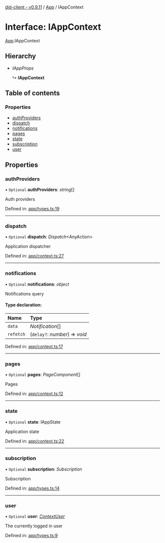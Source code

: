 [did-client - v0.9.11](../README.md) / [App](../modules/app.md) / IAppContext

# Interface: IAppContext

[App](../modules/app.md).IAppContext

## Hierarchy

* *IAppProps*

  ↳ **IAppContext**

## Table of contents

### Properties

- [authProviders](app.iappcontext.md#authproviders)
- [dispatch](app.iappcontext.md#dispatch)
- [notifications](app.iappcontext.md#notifications)
- [pages](app.iappcontext.md#pages)
- [state](app.iappcontext.md#state)
- [subscription](app.iappcontext.md#subscription)
- [user](app.iappcontext.md#user)

## Properties

### authProviders

• `Optional` **authProviders**: *string*[]

Auth providers

Defined in: [app/types.ts:19](https://github.com/Puzzlepart/did/blob/dev/client/app/types.ts#L19)

___

### dispatch

• `Optional` **dispatch**: *Dispatch*<AnyAction\>

Application dispatcher

Defined in: [app/context.ts:27](https://github.com/Puzzlepart/did/blob/dev/client/app/context.ts#L27)

___

### notifications

• `Optional` **notifications**: *object*

Notifications query

#### Type declaration:

Name | Type |
:------ | :------ |
`data` | *Notification*[] |
`refetch` | (`delay?`: *number*) => *void* |

Defined in: [app/context.ts:17](https://github.com/Puzzlepart/did/blob/dev/client/app/context.ts#L17)

___

### pages

• `Optional` **pages**: *PageComponent*[]

Pages

Defined in: [app/context.ts:12](https://github.com/Puzzlepart/did/blob/dev/client/app/context.ts#L12)

___

### state

• `Optional` **state**: IAppState

Application state

Defined in: [app/context.ts:22](https://github.com/Puzzlepart/did/blob/dev/client/app/context.ts#L22)

___

### subscription

• `Optional` **subscription**: *Subscription*

Subscription

Defined in: [app/types.ts:14](https://github.com/Puzzlepart/did/blob/dev/client/app/types.ts#L14)

___

### user

• `Optional` **user**: [*ContextUser*](../classes/app.contextuser.md)

The currently logged in user

Defined in: [app/types.ts:9](https://github.com/Puzzlepart/did/blob/dev/client/app/types.ts#L9)
